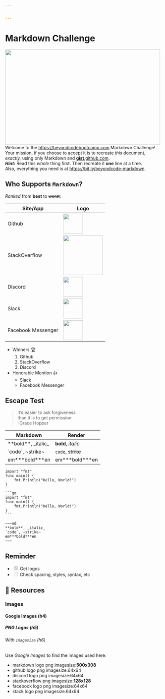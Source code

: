 ```yaml
---


---
```


<h1 id="markdown-challenge">Markdown Challenge</h1>
<p><img src="https://upload.wikimedia.org/wikipedia/commons/thumb/4/48/Markdown-mark.svg/1024px-Markdown-mark.svg.png" alt="" width="500" height="308"><br>
Welcome to the <a href="https://beyondcodebootcamp.com">https://beyondcodebootcamp.com</a> Markdown Challenge!<br>
Your mission, if you choose to accept it is to recreate <em>this</em> document, <em>exactly,</em> using only Markdown and <a href="gist.github.com"><strong>gist</strong>.github.com</a>.<br>
<em><strong>Hint:</strong></em> Read this <em>whole</em> thing first. Then recreate it <strong>one</strong> line at a time.<br>
Also, everything you need is at <a href="https://bit.ly/beyondcode-markdown">https://bit.ly/beyondcode-markdown</a>.</p>
<h2 id="who-supports-markdown">Who Supports <code>Markdown</code>?</h2>
<p><em>Ranked</em> from <strong>best</strong> to <s>worst</s>:</p>

<table>
<thead>
<tr>
<th><strong>Site/App</strong></th>
<th><strong>Logo</strong></th>
</tr>
</thead>
<tbody>
<tr>
<td>Github</td>
<td><img src="https://cdn-icons-png.flaticon.com/512/25/25231.png" alt="" width="64" height="64"></td>
</tr>
<tr>
<td>StackOverflow</td>
<td><img src="https://www.vectorlogo.zone/logos/stackoverflow/stackoverflow-ar21.png" alt="" width="128" height="128"></td>
</tr>
<tr>
<td>Discord</td>
<td><img src="https://static-00.iconduck.com/assets.00/discord-icon-512x512-xtx725no.png" alt="" width="64" height="64"></td>
</tr>
<tr>
<td>Slack</td>
<td><img src="https://upload.wikimedia.org/wikipedia/commons/thumb/d/d5/Slack_icon_2019.svg/2048px-Slack_icon_2019.svg.png" alt="" width="64" height="64"></td>
</tr>
<tr>
<td>Facebook Messenger</td>
<td><img src="https://upload.wikimedia.org/wikipedia/commons/thumb/6/6c/Facebook_Messenger_logo_2018.svg/2048px-Facebook_Messenger_logo_2018.svg.png" alt="" width="64" height="64"></td>
</tr>
</tbody>
</table><ul>
<li>Winners 🏆
<ol>
<li>Github</li>
<li>StackOverflow</li>
<li>Discord</li>
</ol>
</li>
<li>Honorable Mention 👍
<ul>
<li>Slack</li>
<li>Facebook Messenger</li>
</ul>
</li>
</ul>
<h2 id="escape-test">Escape Test</h2>
<blockquote>
<p>It’s easier to ask forgiveness<br>
than it is to get permission<br>
-Grace Hopper</p>
</blockquote>

<table>
<thead>
<tr>
<th><strong>Markdown</strong></th>
<th><strong>Render</strong></th>
</tr>
</thead>
<tbody>
<tr>
<td>**bold**, _italic_</td>
<td><strong>bold</strong>, <em>italic</em></td>
</tr>
<tr>
<td>`code`, ~strike~</td>
<td><code>code</code>, <s>strike</s></td>
</tr>
<tr>
<td>em***bold***en</td>
<td>em***bold***en</td>
</tr>
</tbody>
</table><pre class=" language-javascript"><code class="prism  language-javascript"><span class="token keyword">import</span> <span class="token string">"fmt"</span>
func <span class="token function">main</span><span class="token punctuation">(</span><span class="token punctuation">)</span> <span class="token punctuation">{</span>
	fmt<span class="token punctuation">.</span><span class="token function">Println</span><span class="token punctuation">(</span><span class="token string">"Hello, World!"</span><span class="token punctuation">)</span>
<span class="token punctuation">}</span>
</code></pre>
<pre><code>```go
import "fmt"
func main() {
	fmt.Println("Hello, World!")
}
```
</code></pre>
<pre><code>~~~md
**bold**, _italic_
`code`, ~strike~
em***bold***en
~~~
</code></pre>
<h2 id="reminder">Reminder</h2>
<ul>
<li class="task-list-item"><input type="checkbox" class="task-list-item-checkbox" checked="true" disabled=""> Get logos</li>
<li class="task-list-item"><input type="checkbox" class="task-list-item-checkbox" disabled=""> Check spacing, styles, syntax, etc</li>
</ul>
<h2 id="link-resources">🔗 Resources</h2>
<h3 id="images">Images</h3>
<h4 id="google-images-h4">Google Images (h4)</h4>
<h5 id="png-logos-h5">PNG Logos (h5)</h5>
<h6 id="with-imagesize-h6">With <code>imagesize</code> (h6)</h6>
<p>Use <em>Google Images</em> to find the images used here:</p>
<ul>
<li>markdown logo png imagesize:<strong>500x308</strong></li>
<li>github logo png imagesize:64x64</li>
<li>discord logo png imagesize:64x64</li>
<li>stackoverflow png imagesize:<strong>128x128</strong></li>
<li>facebook logo png imagesize:64x64</li>
<li>stack logo png imagesize:64x64</li>
</ul>

